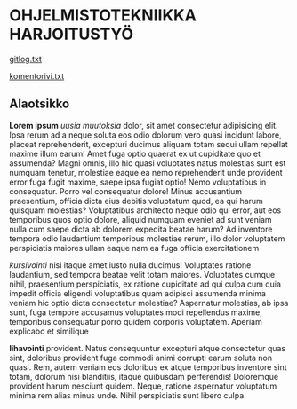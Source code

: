 # OHJELMISTOTEKNIIKKA HARJOITUSTYÖ

[gitlog.txt](/laskarit/viikko1/gitlog.txt)

[komentorivi.txt](/laskarit/viikko1/komentorivi.txt)

## Alaotsikko

**Lorem  ipsum** *uusia muutoksia*
dolor, sit amet consectetur adipisicing elit. Ipsa rerum ad a neque soluta eos odio dolorum vero quasi incidunt labore, placeat reprehenderit, excepturi ducimus aliquam totam sequi ullam repellat maxime illum earum! Amet fuga optio quaerat ex ut cupiditate quo et assumenda? Magni omnis, illo hic quasi voluptates natus molestias sunt est numquam tenetur, molestiae eaque ea nemo reprehenderit unde provident error fuga fugit maxime, saepe ipsa fugiat optio! Nemo voluptatibus in consequatur. Porro vel consequatur dolore! Minus accusantium praesentium, officia dicta eius debitis voluptatum quod, ea qui harum quisquam molestias? Voluptatibus architecto neque odio qui error, aut eos temporibus quos optio dolore, aliquid numquam eveniet ad sunt veniam nulla cum saepe dicta ab dolorem expedita beatae harum? Ad inventore tempora odio laudantium temporibus molestiae rerum, illo dolor voluptatem perspiciatis maiores ullam eaque nam ea fuga officia exercitationem 

*kursivointi* nisi itaque amet iusto nulla ducimus! Voluptates ratione laudantium, sed tempora beatae velit totam maiores. Voluptates cumque nihil, praesentium perspiciatis, ex ratione cupiditate ad qui culpa cum quia impedit officia eligendi voluptatibus quam adipisci assumenda minima veniam hic optio dicta consectetur molestiae? Aspernatur molestias, ab ipsa sunt, fuga tempore accusamus voluptates modi repellendus maxime, temporibus consequatur porro quidem corporis voluptatem. Aperiam explicabo et similique 

**lihavointi** provident. Natus consequuntur excepturi atque consectetur quas sint, doloribus provident fuga commodi animi corrupti earum soluta non quasi. Rem, autem veniam eos doloribus ex atque temporibus inventore sint totam, dolorum nisi blanditiis, itaque quibusdam perferendis! Doloremque provident harum nesciunt quidem. Neque, ratione aspernatur voluptatum minima rem alias minus unde. Nihil perspiciatis sunt libero culpa. 
